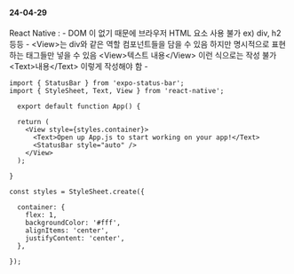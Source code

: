 
#### 24-04-29
React Native : 
	- DOM 이 없기 때문에 브라우저 HTML 요소 사용 불가
	  ex) div, h2 등등
	- \<View\>는 div와 같은 역할 컴포넌트들을 담을 수 있음
	  하지만 명시적으로 표현하는 태그들만 넣을 수 있음
	  \<View\>텍스트 내용\</View\> 이런 식으로는 작성 불가
	  \<Text\>내용\</Text\> 이렇게 작성해야 함
	- 
```react
import { StatusBar } from 'expo-status-bar';
import { StyleSheet, Text, View } from 'react-native';

  export default function App() {

  return (
    <View style={styles.container}>
      <Text>Open up App.js to start working on your app!</Text>
      <StatusBar style="auto" />
    </View>
  );

}

const styles = StyleSheet.create({

  container: {
    flex: 1,
    backgroundColor: '#fff',
    alignItems: 'center',
    justifyContent: 'center',
  },
  
});
```